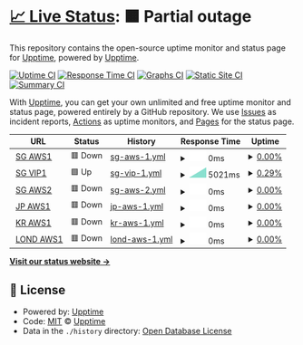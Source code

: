 # [📈 Live Status](https://demo.upptime.js.org): <!--live status--> **🟧 Partial outage**

This repository contains the open-source uptime monitor and status page for [Upptime](https://upptime.js.org), powered by [Upptime](https://github.com/upptime/upptime).

[![Uptime CI](https://github.com/mings420/uptime/workflows/Uptime%20CI/badge.svg)](https://github.com/mings420/uptime/actions?query=workflow%3A%22Uptime+CI%22)
[![Response Time CI](https://github.com/mings420/uptime/workflows/Response%20Time%20CI/badge.svg)](https://github.com/mings420/uptime/actions?query=workflow%3A%22Response+Time+CI%22)
[![Graphs CI](https://github.com/mings420/uptime/workflows/Graphs%20CI/badge.svg)](https://github.com/mings420/uptime/actions?query=workflow%3A%22Graphs+CI%22)
[![Static Site CI](https://github.com/mings420/uptime/workflows/Static%20Site%20CI/badge.svg)](https://github.com/mings420/uptime/actions?query=workflow%3A%22Static+Site+CI%22)
[![Summary CI](https://github.com/mings420/uptime/workflows/Summary%20CI/badge.svg)](https://github.com/mings420/uptime/actions?query=workflow%3A%22Summary+CI%22)

With [Upptime](https://upptime.js.org), you can get your own unlimited and free uptime monitor and status page, powered entirely by a GitHub repository. We use [Issues](https://github.com/upptime/upptime/issues) as incident reports, [Actions](https://github.com/mings420/uptime/actions) as uptime monitors, and [Pages](https://demo.upptime.js.org) for the status page.

<!--start: status pages-->
<!-- This summary is generated by Upptime (https://github.com/upptime/upptime) -->
<!-- Do not edit this manually, your changes will be overwritten -->
<!-- prettier-ignore -->
| URL | Status | History | Response Time | Uptime |
| --- | ------ | ------- | ------------- | ------ |
| <img alt="" src="https://icons.duckduckgo.com/ip3/null.ico" height="13"> [SG AWS1](sgaws1.ip-mings.my.id) | 🟥 Down | [sg-aws-1.yml](https://github.com/mings420/uptime/commits/HEAD/history/sg-aws-1.yml) | <details><summary><img alt="Response time graph" src="./graphs/sg-aws-1/response-time-week.png" height="20"> 0ms</summary><br><a href="https://mings420.github.io/uptime/history/sg-aws-1"><img alt="Response time 1028" src="https://img.shields.io/endpoint?url=https%3A%2F%2Fraw.githubusercontent.com%2Fmings420%2Fuptime%2FHEAD%2Fapi%2Fsg-aws-1%2Fresponse-time.json"></a><br><a href="https://mings420.github.io/uptime/history/sg-aws-1"><img alt="24-hour response time 0" src="https://img.shields.io/endpoint?url=https%3A%2F%2Fraw.githubusercontent.com%2Fmings420%2Fuptime%2FHEAD%2Fapi%2Fsg-aws-1%2Fresponse-time-day.json"></a><br><a href="https://mings420.github.io/uptime/history/sg-aws-1"><img alt="7-day response time 0" src="https://img.shields.io/endpoint?url=https%3A%2F%2Fraw.githubusercontent.com%2Fmings420%2Fuptime%2FHEAD%2Fapi%2Fsg-aws-1%2Fresponse-time-week.json"></a><br><a href="https://mings420.github.io/uptime/history/sg-aws-1"><img alt="30-day response time 3112" src="https://img.shields.io/endpoint?url=https%3A%2F%2Fraw.githubusercontent.com%2Fmings420%2Fuptime%2FHEAD%2Fapi%2Fsg-aws-1%2Fresponse-time-month.json"></a><br><a href="https://mings420.github.io/uptime/history/sg-aws-1"><img alt="1-year response time 1028" src="https://img.shields.io/endpoint?url=https%3A%2F%2Fraw.githubusercontent.com%2Fmings420%2Fuptime%2FHEAD%2Fapi%2Fsg-aws-1%2Fresponse-time-year.json"></a></details> | <details><summary><a href="https://mings420.github.io/uptime/history/sg-aws-1">0.00%</a></summary><a href="https://mings420.github.io/uptime/history/sg-aws-1"><img alt="All-time uptime 1.85%" src="https://img.shields.io/endpoint?url=https%3A%2F%2Fraw.githubusercontent.com%2Fmings420%2Fuptime%2FHEAD%2Fapi%2Fsg-aws-1%2Fuptime.json"></a><br><a href="https://mings420.github.io/uptime/history/sg-aws-1"><img alt="24-hour uptime 0.00%" src="https://img.shields.io/endpoint?url=https%3A%2F%2Fraw.githubusercontent.com%2Fmings420%2Fuptime%2FHEAD%2Fapi%2Fsg-aws-1%2Fuptime-day.json"></a><br><a href="https://mings420.github.io/uptime/history/sg-aws-1"><img alt="7-day uptime 0.00%" src="https://img.shields.io/endpoint?url=https%3A%2F%2Fraw.githubusercontent.com%2Fmings420%2Fuptime%2FHEAD%2Fapi%2Fsg-aws-1%2Fuptime-week.json"></a><br><a href="https://mings420.github.io/uptime/history/sg-aws-1"><img alt="30-day uptime 1.46%" src="https://img.shields.io/endpoint?url=https%3A%2F%2Fraw.githubusercontent.com%2Fmings420%2Fuptime%2FHEAD%2Fapi%2Fsg-aws-1%2Fuptime-month.json"></a><br><a href="https://mings420.github.io/uptime/history/sg-aws-1"><img alt="1-year uptime 1.85%" src="https://img.shields.io/endpoint?url=https%3A%2F%2Fraw.githubusercontent.com%2Fmings420%2Fuptime%2FHEAD%2Fapi%2Fsg-aws-1%2Fuptime-year.json"></a></details>
| <img alt="" src="https://icons.duckduckgo.com/ip3/null.ico" height="13"> [SG VIP1](sgvip1.ip-mings.my.id) | 🟩 Up | [sg-vip-1.yml](https://github.com/mings420/uptime/commits/HEAD/history/sg-vip-1.yml) | <details><summary><img alt="Response time graph" src="./graphs/sg-vip-1/response-time-week.png" height="20"> 5021ms</summary><br><a href="https://mings420.github.io/uptime/history/sg-vip-1"><img alt="Response time 1507" src="https://img.shields.io/endpoint?url=https%3A%2F%2Fraw.githubusercontent.com%2Fmings420%2Fuptime%2FHEAD%2Fapi%2Fsg-vip-1%2Fresponse-time.json"></a><br><a href="https://mings420.github.io/uptime/history/sg-vip-1"><img alt="24-hour response time 5541" src="https://img.shields.io/endpoint?url=https%3A%2F%2Fraw.githubusercontent.com%2Fmings420%2Fuptime%2FHEAD%2Fapi%2Fsg-vip-1%2Fresponse-time-day.json"></a><br><a href="https://mings420.github.io/uptime/history/sg-vip-1"><img alt="7-day response time 5021" src="https://img.shields.io/endpoint?url=https%3A%2F%2Fraw.githubusercontent.com%2Fmings420%2Fuptime%2FHEAD%2Fapi%2Fsg-vip-1%2Fresponse-time-week.json"></a><br><a href="https://mings420.github.io/uptime/history/sg-vip-1"><img alt="30-day response time 3828" src="https://img.shields.io/endpoint?url=https%3A%2F%2Fraw.githubusercontent.com%2Fmings420%2Fuptime%2FHEAD%2Fapi%2Fsg-vip-1%2Fresponse-time-month.json"></a><br><a href="https://mings420.github.io/uptime/history/sg-vip-1"><img alt="1-year response time 1507" src="https://img.shields.io/endpoint?url=https%3A%2F%2Fraw.githubusercontent.com%2Fmings420%2Fuptime%2FHEAD%2Fapi%2Fsg-vip-1%2Fresponse-time-year.json"></a></details> | <details><summary><a href="https://mings420.github.io/uptime/history/sg-vip-1">0.29%</a></summary><a href="https://mings420.github.io/uptime/history/sg-vip-1"><img alt="All-time uptime 1.25%" src="https://img.shields.io/endpoint?url=https%3A%2F%2Fraw.githubusercontent.com%2Fmings420%2Fuptime%2FHEAD%2Fapi%2Fsg-vip-1%2Fuptime.json"></a><br><a href="https://mings420.github.io/uptime/history/sg-vip-1"><img alt="24-hour uptime 0.01%" src="https://img.shields.io/endpoint?url=https%3A%2F%2Fraw.githubusercontent.com%2Fmings420%2Fuptime%2FHEAD%2Fapi%2Fsg-vip-1%2Fuptime-day.json"></a><br><a href="https://mings420.github.io/uptime/history/sg-vip-1"><img alt="7-day uptime 0.29%" src="https://img.shields.io/endpoint?url=https%3A%2F%2Fraw.githubusercontent.com%2Fmings420%2Fuptime%2FHEAD%2Fapi%2Fsg-vip-1%2Fuptime-week.json"></a><br><a href="https://mings420.github.io/uptime/history/sg-vip-1"><img alt="30-day uptime 1.47%" src="https://img.shields.io/endpoint?url=https%3A%2F%2Fraw.githubusercontent.com%2Fmings420%2Fuptime%2FHEAD%2Fapi%2Fsg-vip-1%2Fuptime-month.json"></a><br><a href="https://mings420.github.io/uptime/history/sg-vip-1"><img alt="1-year uptime 1.25%" src="https://img.shields.io/endpoint?url=https%3A%2F%2Fraw.githubusercontent.com%2Fmings420%2Fuptime%2FHEAD%2Fapi%2Fsg-vip-1%2Fuptime-year.json"></a></details>
| <img alt="" src="https://icons.duckduckgo.com/ip3/null.ico" height="13"> [SG AWS2](sgawsW.ip-mings.my.id) | 🟥 Down | [sg-aws-2.yml](https://github.com/mings420/uptime/commits/HEAD/history/sg-aws-2.yml) | <details><summary><img alt="Response time graph" src="./graphs/sg-aws-2/response-time-week.png" height="20"> 0ms</summary><br><a href="https://mings420.github.io/uptime/history/sg-aws-2"><img alt="Response time 429" src="https://img.shields.io/endpoint?url=https%3A%2F%2Fraw.githubusercontent.com%2Fmings420%2Fuptime%2FHEAD%2Fapi%2Fsg-aws-2%2Fresponse-time.json"></a><br><a href="https://mings420.github.io/uptime/history/sg-aws-2"><img alt="24-hour response time 0" src="https://img.shields.io/endpoint?url=https%3A%2F%2Fraw.githubusercontent.com%2Fmings420%2Fuptime%2FHEAD%2Fapi%2Fsg-aws-2%2Fresponse-time-day.json"></a><br><a href="https://mings420.github.io/uptime/history/sg-aws-2"><img alt="7-day response time 0" src="https://img.shields.io/endpoint?url=https%3A%2F%2Fraw.githubusercontent.com%2Fmings420%2Fuptime%2FHEAD%2Fapi%2Fsg-aws-2%2Fresponse-time-week.json"></a><br><a href="https://mings420.github.io/uptime/history/sg-aws-2"><img alt="30-day response time 0" src="https://img.shields.io/endpoint?url=https%3A%2F%2Fraw.githubusercontent.com%2Fmings420%2Fuptime%2FHEAD%2Fapi%2Fsg-aws-2%2Fresponse-time-month.json"></a><br><a href="https://mings420.github.io/uptime/history/sg-aws-2"><img alt="1-year response time 429" src="https://img.shields.io/endpoint?url=https%3A%2F%2Fraw.githubusercontent.com%2Fmings420%2Fuptime%2FHEAD%2Fapi%2Fsg-aws-2%2Fresponse-time-year.json"></a></details> | <details><summary><a href="https://mings420.github.io/uptime/history/sg-aws-2">0.00%</a></summary><a href="https://mings420.github.io/uptime/history/sg-aws-2"><img alt="All-time uptime 1.35%" src="https://img.shields.io/endpoint?url=https%3A%2F%2Fraw.githubusercontent.com%2Fmings420%2Fuptime%2FHEAD%2Fapi%2Fsg-aws-2%2Fuptime.json"></a><br><a href="https://mings420.github.io/uptime/history/sg-aws-2"><img alt="24-hour uptime 0.00%" src="https://img.shields.io/endpoint?url=https%3A%2F%2Fraw.githubusercontent.com%2Fmings420%2Fuptime%2FHEAD%2Fapi%2Fsg-aws-2%2Fuptime-day.json"></a><br><a href="https://mings420.github.io/uptime/history/sg-aws-2"><img alt="7-day uptime 0.00%" src="https://img.shields.io/endpoint?url=https%3A%2F%2Fraw.githubusercontent.com%2Fmings420%2Fuptime%2FHEAD%2Fapi%2Fsg-aws-2%2Fuptime-week.json"></a><br><a href="https://mings420.github.io/uptime/history/sg-aws-2"><img alt="30-day uptime 1.38%" src="https://img.shields.io/endpoint?url=https%3A%2F%2Fraw.githubusercontent.com%2Fmings420%2Fuptime%2FHEAD%2Fapi%2Fsg-aws-2%2Fuptime-month.json"></a><br><a href="https://mings420.github.io/uptime/history/sg-aws-2"><img alt="1-year uptime 1.35%" src="https://img.shields.io/endpoint?url=https%3A%2F%2Fraw.githubusercontent.com%2Fmings420%2Fuptime%2FHEAD%2Fapi%2Fsg-aws-2%2Fuptime-year.json"></a></details>
| <img alt="" src="https://icons.duckduckgo.com/ip3/null.ico" height="13"> [JP AWS1](jpaws1.ip-mings.my.id) | 🟥 Down | [jp-aws-1.yml](https://github.com/mings420/uptime/commits/HEAD/history/jp-aws-1.yml) | <details><summary><img alt="Response time graph" src="./graphs/jp-aws-1/response-time-week.png" height="20"> 0ms</summary><br><a href="https://mings420.github.io/uptime/history/jp-aws-1"><img alt="Response time 323" src="https://img.shields.io/endpoint?url=https%3A%2F%2Fraw.githubusercontent.com%2Fmings420%2Fuptime%2FHEAD%2Fapi%2Fjp-aws-1%2Fresponse-time.json"></a><br><a href="https://mings420.github.io/uptime/history/jp-aws-1"><img alt="24-hour response time 0" src="https://img.shields.io/endpoint?url=https%3A%2F%2Fraw.githubusercontent.com%2Fmings420%2Fuptime%2FHEAD%2Fapi%2Fjp-aws-1%2Fresponse-time-day.json"></a><br><a href="https://mings420.github.io/uptime/history/jp-aws-1"><img alt="7-day response time 0" src="https://img.shields.io/endpoint?url=https%3A%2F%2Fraw.githubusercontent.com%2Fmings420%2Fuptime%2FHEAD%2Fapi%2Fjp-aws-1%2Fresponse-time-week.json"></a><br><a href="https://mings420.github.io/uptime/history/jp-aws-1"><img alt="30-day response time 0" src="https://img.shields.io/endpoint?url=https%3A%2F%2Fraw.githubusercontent.com%2Fmings420%2Fuptime%2FHEAD%2Fapi%2Fjp-aws-1%2Fresponse-time-month.json"></a><br><a href="https://mings420.github.io/uptime/history/jp-aws-1"><img alt="1-year response time 323" src="https://img.shields.io/endpoint?url=https%3A%2F%2Fraw.githubusercontent.com%2Fmings420%2Fuptime%2FHEAD%2Fapi%2Fjp-aws-1%2Fresponse-time-year.json"></a></details> | <details><summary><a href="https://mings420.github.io/uptime/history/jp-aws-1">0.00%</a></summary><a href="https://mings420.github.io/uptime/history/jp-aws-1"><img alt="All-time uptime 1.60%" src="https://img.shields.io/endpoint?url=https%3A%2F%2Fraw.githubusercontent.com%2Fmings420%2Fuptime%2FHEAD%2Fapi%2Fjp-aws-1%2Fuptime.json"></a><br><a href="https://mings420.github.io/uptime/history/jp-aws-1"><img alt="24-hour uptime 0.00%" src="https://img.shields.io/endpoint?url=https%3A%2F%2Fraw.githubusercontent.com%2Fmings420%2Fuptime%2FHEAD%2Fapi%2Fjp-aws-1%2Fuptime-day.json"></a><br><a href="https://mings420.github.io/uptime/history/jp-aws-1"><img alt="7-day uptime 0.00%" src="https://img.shields.io/endpoint?url=https%3A%2F%2Fraw.githubusercontent.com%2Fmings420%2Fuptime%2FHEAD%2Fapi%2Fjp-aws-1%2Fuptime-week.json"></a><br><a href="https://mings420.github.io/uptime/history/jp-aws-1"><img alt="30-day uptime 1.38%" src="https://img.shields.io/endpoint?url=https%3A%2F%2Fraw.githubusercontent.com%2Fmings420%2Fuptime%2FHEAD%2Fapi%2Fjp-aws-1%2Fuptime-month.json"></a><br><a href="https://mings420.github.io/uptime/history/jp-aws-1"><img alt="1-year uptime 1.60%" src="https://img.shields.io/endpoint?url=https%3A%2F%2Fraw.githubusercontent.com%2Fmings420%2Fuptime%2FHEAD%2Fapi%2Fjp-aws-1%2Fuptime-year.json"></a></details>
| <img alt="" src="https://icons.duckduckgo.com/ip3/null.ico" height="13"> [KR AWS1](kraws1.ip-mings.my.id) | 🟥 Down | [kr-aws-1.yml](https://github.com/mings420/uptime/commits/HEAD/history/kr-aws-1.yml) | <details><summary><img alt="Response time graph" src="./graphs/kr-aws-1/response-time-week.png" height="20"> 0ms</summary><br><a href="https://mings420.github.io/uptime/history/kr-aws-1"><img alt="Response time 339" src="https://img.shields.io/endpoint?url=https%3A%2F%2Fraw.githubusercontent.com%2Fmings420%2Fuptime%2FHEAD%2Fapi%2Fkr-aws-1%2Fresponse-time.json"></a><br><a href="https://mings420.github.io/uptime/history/kr-aws-1"><img alt="24-hour response time 0" src="https://img.shields.io/endpoint?url=https%3A%2F%2Fraw.githubusercontent.com%2Fmings420%2Fuptime%2FHEAD%2Fapi%2Fkr-aws-1%2Fresponse-time-day.json"></a><br><a href="https://mings420.github.io/uptime/history/kr-aws-1"><img alt="7-day response time 0" src="https://img.shields.io/endpoint?url=https%3A%2F%2Fraw.githubusercontent.com%2Fmings420%2Fuptime%2FHEAD%2Fapi%2Fkr-aws-1%2Fresponse-time-week.json"></a><br><a href="https://mings420.github.io/uptime/history/kr-aws-1"><img alt="30-day response time 0" src="https://img.shields.io/endpoint?url=https%3A%2F%2Fraw.githubusercontent.com%2Fmings420%2Fuptime%2FHEAD%2Fapi%2Fkr-aws-1%2Fresponse-time-month.json"></a><br><a href="https://mings420.github.io/uptime/history/kr-aws-1"><img alt="1-year response time 339" src="https://img.shields.io/endpoint?url=https%3A%2F%2Fraw.githubusercontent.com%2Fmings420%2Fuptime%2FHEAD%2Fapi%2Fkr-aws-1%2Fresponse-time-year.json"></a></details> | <details><summary><a href="https://mings420.github.io/uptime/history/kr-aws-1">0.00%</a></summary><a href="https://mings420.github.io/uptime/history/kr-aws-1"><img alt="All-time uptime 1.33%" src="https://img.shields.io/endpoint?url=https%3A%2F%2Fraw.githubusercontent.com%2Fmings420%2Fuptime%2FHEAD%2Fapi%2Fkr-aws-1%2Fuptime.json"></a><br><a href="https://mings420.github.io/uptime/history/kr-aws-1"><img alt="24-hour uptime 0.00%" src="https://img.shields.io/endpoint?url=https%3A%2F%2Fraw.githubusercontent.com%2Fmings420%2Fuptime%2FHEAD%2Fapi%2Fkr-aws-1%2Fuptime-day.json"></a><br><a href="https://mings420.github.io/uptime/history/kr-aws-1"><img alt="7-day uptime 0.00%" src="https://img.shields.io/endpoint?url=https%3A%2F%2Fraw.githubusercontent.com%2Fmings420%2Fuptime%2FHEAD%2Fapi%2Fkr-aws-1%2Fuptime-week.json"></a><br><a href="https://mings420.github.io/uptime/history/kr-aws-1"><img alt="30-day uptime 1.38%" src="https://img.shields.io/endpoint?url=https%3A%2F%2Fraw.githubusercontent.com%2Fmings420%2Fuptime%2FHEAD%2Fapi%2Fkr-aws-1%2Fuptime-month.json"></a><br><a href="https://mings420.github.io/uptime/history/kr-aws-1"><img alt="1-year uptime 1.33%" src="https://img.shields.io/endpoint?url=https%3A%2F%2Fraw.githubusercontent.com%2Fmings420%2Fuptime%2FHEAD%2Fapi%2Fkr-aws-1%2Fuptime-year.json"></a></details>
| <img alt="" src="https://icons.duckduckgo.com/ip3/null.ico" height="13"> [LOND AWS1](lond1.ip-mings.my.id) | 🟥 Down | [lond-aws-1.yml](https://github.com/mings420/uptime/commits/HEAD/history/lond-aws-1.yml) | <details><summary><img alt="Response time graph" src="./graphs/lond-aws-1/response-time-week.png" height="20"> 0ms</summary><br><a href="https://mings420.github.io/uptime/history/lond-aws-1"><img alt="Response time 272" src="https://img.shields.io/endpoint?url=https%3A%2F%2Fraw.githubusercontent.com%2Fmings420%2Fuptime%2FHEAD%2Fapi%2Flond-aws-1%2Fresponse-time.json"></a><br><a href="https://mings420.github.io/uptime/history/lond-aws-1"><img alt="24-hour response time 0" src="https://img.shields.io/endpoint?url=https%3A%2F%2Fraw.githubusercontent.com%2Fmings420%2Fuptime%2FHEAD%2Fapi%2Flond-aws-1%2Fresponse-time-day.json"></a><br><a href="https://mings420.github.io/uptime/history/lond-aws-1"><img alt="7-day response time 0" src="https://img.shields.io/endpoint?url=https%3A%2F%2Fraw.githubusercontent.com%2Fmings420%2Fuptime%2FHEAD%2Fapi%2Flond-aws-1%2Fresponse-time-week.json"></a><br><a href="https://mings420.github.io/uptime/history/lond-aws-1"><img alt="30-day response time 0" src="https://img.shields.io/endpoint?url=https%3A%2F%2Fraw.githubusercontent.com%2Fmings420%2Fuptime%2FHEAD%2Fapi%2Flond-aws-1%2Fresponse-time-month.json"></a><br><a href="https://mings420.github.io/uptime/history/lond-aws-1"><img alt="1-year response time 272" src="https://img.shields.io/endpoint?url=https%3A%2F%2Fraw.githubusercontent.com%2Fmings420%2Fuptime%2FHEAD%2Fapi%2Flond-aws-1%2Fresponse-time-year.json"></a></details> | <details><summary><a href="https://mings420.github.io/uptime/history/lond-aws-1">0.00%</a></summary><a href="https://mings420.github.io/uptime/history/lond-aws-1"><img alt="All-time uptime 1.38%" src="https://img.shields.io/endpoint?url=https%3A%2F%2Fraw.githubusercontent.com%2Fmings420%2Fuptime%2FHEAD%2Fapi%2Flond-aws-1%2Fuptime.json"></a><br><a href="https://mings420.github.io/uptime/history/lond-aws-1"><img alt="24-hour uptime 0.00%" src="https://img.shields.io/endpoint?url=https%3A%2F%2Fraw.githubusercontent.com%2Fmings420%2Fuptime%2FHEAD%2Fapi%2Flond-aws-1%2Fuptime-day.json"></a><br><a href="https://mings420.github.io/uptime/history/lond-aws-1"><img alt="7-day uptime 0.00%" src="https://img.shields.io/endpoint?url=https%3A%2F%2Fraw.githubusercontent.com%2Fmings420%2Fuptime%2FHEAD%2Fapi%2Flond-aws-1%2Fuptime-week.json"></a><br><a href="https://mings420.github.io/uptime/history/lond-aws-1"><img alt="30-day uptime 1.38%" src="https://img.shields.io/endpoint?url=https%3A%2F%2Fraw.githubusercontent.com%2Fmings420%2Fuptime%2FHEAD%2Fapi%2Flond-aws-1%2Fuptime-month.json"></a><br><a href="https://mings420.github.io/uptime/history/lond-aws-1"><img alt="1-year uptime 1.38%" src="https://img.shields.io/endpoint?url=https%3A%2F%2Fraw.githubusercontent.com%2Fmings420%2Fuptime%2FHEAD%2Fapi%2Flond-aws-1%2Fuptime-year.json"></a></details>

<!--end: status pages-->

[**Visit our status website →**](https://demo.upptime.js.org)

## 📄 License

- Powered by: [Upptime](https://github.com/upptime/upptime)
- Code: [MIT](./LICENSE) © [Upptime](https://upptime.js.org)
- Data in the `./history` directory: [Open Database License](https://opendatacommons.org/licenses/odbl/1-0/)
